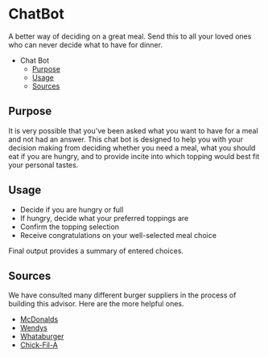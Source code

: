 # ChatBot
A better way of deciding on a great meal. Send this to all your loved ones who can never decide what to have for dinner.

- Chat Bot
    - [Purpose](#Purpose)
    - [Usage](#Usage)
    - [Sources](#Sources)

## Purpose
It is very possible that you've been asked what you want to have for a meal and not had an answer. This chat bot is designed to help you with your decision making from deciding whether you need a meal, what you should eat
if you are hungry, and to provide incite into which topping would best fit your personal tastes. 

## Usage
- Decide if you are hungry or full
- If hungry, decide what your preferred toppings are
- Confirm the topping selection
- Receive congratulations on your well-selected meal choice

Final output provides a summary of entered choices.

## Sources
We have consulted many different burger suppliers in the process of building this advisor. Here are the more helpful ones.
- [McDonalds](https://www.in-n-out.com/menu)
- [Wendys](https://www.in-n-out.com/menu)
- [Whataburger](https://www.in-n-out.com/menu)
- [Chick-Fil-A](https://www.in-n-out.com/menu)